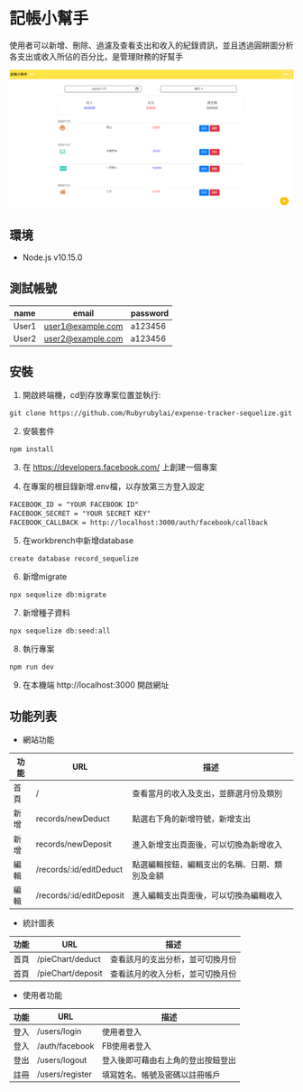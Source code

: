 # 記帳小幫手
使用者可以新增、刪除、過濾及查看支出和收入的紀錄資訊，並且透過圓餅圖分析各支出或收入所佔的百分比，是管理財務的好幫手

![image](https://github.com/Rubyrubylai/expense-tracker-sequelize/blob/master/picture/expense.PNG)

## 環境
+ Node.js v10.15.0

## 測試帳號

|name|email|password|
|----|---|----|
|User1|user1@example.com|a123456|
|User2|user2@example.com|a123456|

## 安裝
1. 開啟終端機，cd到存放專案位置並執行:
```
git clone https://github.com/Rubyrubylai/expense-tracker-sequelize.git
```

2. 安裝套件
```
npm install
```

3. 在 https://developers.facebook.com/ 上創建一個專案

4. 在專案的根目錄新增.env檔，以存放第三方登入設定
```
FACEBOOK_ID = "YOUR FACEBOOK ID"
FACEBOOK_SECRET = "YOUR SECRET KEY"
FACEBOOK_CALLBACK = http://localhost:3000/auth/facebook/callback
```

5. 在workbrench中新增database
```
create database record_sequelize
```

6. 新增migrate
```
npx sequelize db:migrate
```

7. 新增種子資料
```
npx sequelize db:seed:all
```

8. 執行專案
```
npm run dev
```

9. 在本機端 http://localhost:3000 開啟網址

## 功能列表
+ 網站功能

|功能|URL|描述|
|----|---|----|
|首頁|/|查看當月的收入及支出，並篩選月份及類別|
|新增|records/newDeduct|點選右下角的新增符號，新增支出|
|新增|records/newDeposit|進入新增支出頁面後，可以切換為新增收入|
|編輯|/records/:id/editDeduct|點選編輯按鈕，編輯支出的名稱、日期、類別及金額|
|編輯|/records/:id/editDeposit|進入編輯支出頁面後，可以切換為編輯收入|

+ 統計圖表

|功能|URL|描述|
|----|---|----|
|首頁|/pieChart/deduct|查看該月的支出分析，並可切換月份|
|首頁|/pieChart/deposit|查看該月的收入分析，並可切換月份|

+ 使用者功能

|功能|URL|描述|
|----|---|----|
|登入|/users/login|使用者登入|
|登入|/auth/facebook|FB使用者登入|
|登出|/users/logout|登入後即可藉由右上角的登出按鈕登出|
|註冊|/users/register|填寫姓名、帳號及密碼以註冊帳戶|